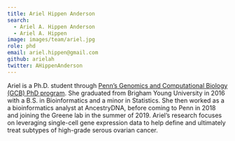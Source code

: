 ```yaml
---
title: Ariel Hippen Anderson
search:
  - Ariel A. Hippen Anderson
  - Ariel A. Hippen
image: images/team/ariel.jpg
role: phd
email: ariel.hippen@gmail.com
github: arielah
twitter: AHippenAnderson
---
```


Ariel is a Ph.D. student through [Penn’s Genomics and Computational Biology (GCB) PhD program](https://www.med.upenn.edu/gcb/).
She graduated from Brigham Young University in 2016 with a B.S. in Bioinformatics and a minor in Statistics.
She then worked as a a bioinformatics analyst at AncestryDNA, before coming to Penn in 2018 and joining the Greene lab in the summer of 2019.
Ariel’s research focuses on leveraging single-cell gene expression data to help define and ultimately treat subtypes of high-grade serous ovarian cancer.
